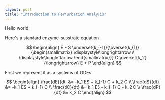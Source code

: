 ```yaml
---
layout: post
title: "Introduction to Perturbation Analysis"
---
```


<!--- MathJax Configuration -->
<script type="text/javascript"
src="http://cdn.mathjax.org/mathjax/latest/MathJax.js?config=TeX-AMS-MML_HTMLorMML,http://drz.ac/javascripts/MathJaxLocal.js">
</script>

Hello world.

Here's a standard enzyme-substrate equation:

$$
\begin{align}
 E + S  \underset{k_{-1}}{\overset{k_{1}}
 {\begin{smallmatrix}
  \displaystyle\longrightarrow \\
   \displaystyle\longleftarrow
  \end{smallmatrix}}}
  C
   \overset{k_2}
  {\longrightarrow}
  E + P
\end{align}
$$

First we represent it as a systems of ODEs.

$$
\begin{align}
\frac{dE}{dt} &= -k_1 ES + k_{-1} C + k_2 C \\
\frac{dS}{dt} &= -k_1 ES + k_{-1} C \\
\frac{dC}{dt} &=  k_1 ES - k_{-1} C - k_2 C \\
\frac{dP}{dt} &= k_2 C
\end{align}
$$
